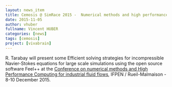 ```yaml
---
layout: news_item
title: Cemosis @ SimRace 2015 -  Numerical methods and high performance computing for industrial fluid flows
date: 2015-11-05
author: vhuber
fullname: Vincent HUBER
categories: [news]
tags: [cemosis]
project: [vivabrain]
---
```


R. Tarabay will present some Efficient solving strategies for incompressible Navier-Stokes equations for large scale simulations using the open source software Feel++ at the [Conference on numerical methods and High Performance Computing for industrial fluid flows](http://www.rs-simrace.com/), IFPEN / Rueil-Malmaison - 8-10 December 2015.

